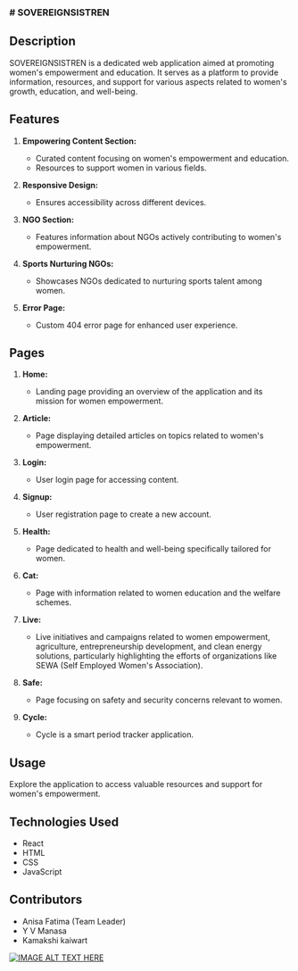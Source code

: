 ### # SOVEREIGNSISTREN

## Description

SOVEREIGNSISTREN is a dedicated web application aimed at promoting women's empowerment and education. It serves as a platform to provide information, resources, and support for various aspects related to women's growth, education, and well-being.

## Features

1. **Empowering Content Section:**
   - Curated content focusing on women's empowerment and education.
   - Resources to support women in various fields.

2. **Responsive Design:**
   - Ensures accessibility across different devices.

3. **NGO Section:**
   - Features information about NGOs actively contributing to women's empowerment.

4. **Sports Nurturing NGOs:**
   - Showcases NGOs dedicated to nurturing sports talent among women.

5. **Error Page:**
   - Custom 404 error page for enhanced user experience.

## Pages

1. **Home:**
   - Landing page providing an overview of the application and its mission for women empowerment.

2. **Article:**
   - Page displaying detailed articles on topics related to women's empowerment.

3. **Login:**
   - User login page for accessing content.

4. **Signup:**
   - User registration page to create a new account.

5. **Health:**
   - Page dedicated to health and well-being specifically tailored for women.

6. **Cat:**
   - Page with information related to women education and the welfare schemes.

7. **Live:**
   - Live initiatives and campaigns related to women empowerment, agriculture, entrepreneurship development, and clean energy solutions, particularly highlighting the efforts of organizations like SEWA (Self Employed Women's Association).

8. **Safe:**
   - Page focusing on safety and security concerns relevant to women.

9. **Cycle:**
   - Cycle is a smart period tracker application.

## Usage

Explore the application to access valuable resources and support for women's empowerment.

## Technologies Used

- React
- HTML
- CSS
- JavaScript

## Contributors
- Anisa Fatima (Team Leader)
- Y V Manasa 
- Kamakshi kaiwart

[![IMAGE ALT TEXT HERE](https://img.youtube.com/vi/YOUTUBE_VIDEO_ID_HERE/e.jpg)](https://youtu.be/QsHda8CHB1c)

<!--
**SovereignSistren/sovereignsistren** is a ✨ _special_ ✨ repository because its `README.md` (this file) appears on your GitHub profile.

Here are some ideas to get you started:

- 🔭 I’m currently working on ...
- 🌱 I’m currently learning ...
- 👯 I’m looking to collaborate on ...
- 🤔 I’m looking for help with ...
- 💬 Ask me about ...
- 📫 How to reach me: ...
- 😄 Pronouns: ...
- ⚡ Fun fact: ...
-->
